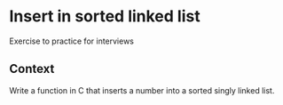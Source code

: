 # Insert in sorted linked list

Exercise to practice for interviews

## Context
Write a function in C that inserts a number into a sorted singly linked list.

